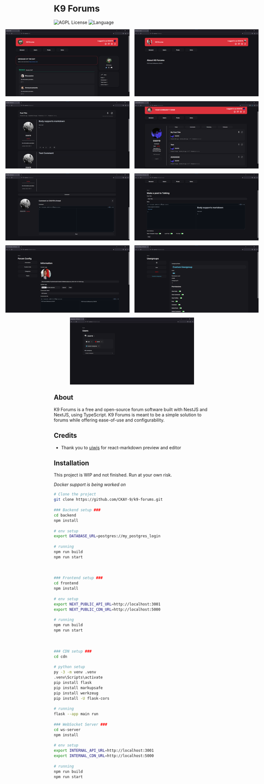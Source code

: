 # K9 Forums

![AGPL License](https://img.shields.io/badge/License-AGPL_V3.0-blue)
![Language](https://img.shields.io/badge/Language-TypeScript-red)

<div style="display: flex; flex-direction: column; gap: 1rem;">
    <div style="display: flex; align-items: center; justify-content: center; gap: 1rem;">
        <img src="./assets/showcase/home.png" width="400" />
        <img src="./assets/showcase/about.png" width="400" />
    </div>
    <div style="display: flex; align-items: center; justify-content: center; gap: 1rem;">
        <img src="./assets/showcase/post.png" width="400" />
        <img src="./assets/showcase/profile.png" width="400" />
    </div>
    <div style="display: flex; align-items: center; justify-content: center; gap: 1rem;">
        <img src="./assets/showcase/new-comment.png" width="400" />
        <img src="./assets/showcase/new-post.png" width="400" />
    </div>
    <div style="display: flex; align-items: center; justify-content: center; gap: 1rem;">
        <img src="./assets/showcase/config.png" width="400" />
        <img src="./assets/showcase/usergroup-creation.png" width="400" />
    </div>
    <div style="display: flex; align-items: center; justify-content: center; gap: 1rem;">
        <img src="./assets/showcase/manage-users.png" width="400" />
    </div>
</div>

## About

K9 Forums is a free and open-source forum software built with NestJS and NextJS, using TypeScript. K9 Forums is meant to be a simple solution to forums while offering ease-of-use and configurability.

## Credits
- Thank you to <a href="https://github.com/uiwjs">uiwjs</a> for react-markdown preview and editor

## Installation

This project is WIP and not finished. Run at your own risk.

*Docker support is being worked on*

```bash
# Clone the project
git clone https://github.com/CKAY-9/k9-forums.git

### Backend setup ###
cd backend
npm install

# env setup
export DATABASE_URL=postgres://my_postgres_login

# running
npm run build
npm run start



### Frontend setup ###
cd frontend
npm install

# env setup
export NEXT_PUBLIC_API_URL=http://localhost:3001
export NEXT_PUBLIC_CDN_URL=http://localhost:5000

# running
npm run build
npm run start



### CDN setup ###
cd cdn

# python setup
py -3 -m venv .venv
.venv\Scripts\activate
pip install flask
pip install markupsafe
pip install werkzeug
pip install -U flask-cors

# running
flask --app main run

### WebSocket Server ###
cd ws-server
npm install

# env setup
export INTERNAL_API_URL=http://localhost:3001
export INTERNAL_CDN_URL=http://localhost:5000

# running
npm run build
npm run start

```
    
